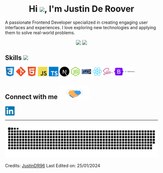 <h1 align="center"><b>Hi <img src="https://media.giphy.com/media/hvRJCLFzcasrR4ia7z/giphy.gif" width="35">, I'm Justin De Roover </b></h1>
<p align="left">A passionate Frontend Developer specialized in creating engaging user interfaces and experiences. I love exploring new technologies and applying them to solve real-world problems.</p>

<div align="center">
  <img align="center" src="https://github-readme-stats.vercel.app/api/top-langs/?username=JustinDR96&layout=compact&theme=github_dark&langs_count=10&exclude_repo=kasweb">
  <img align="center" src="https://github-readme-stats.vercel.app/api?username=JustinDR96&count_private=true&show_icons=trueline_height=21&theme=github_dark">
</div>

## <h2> Skills <img src = "https://media2.giphy.com/media/QssGEmpkyEOhBCb7e1/giphy.gif?cid=ecf05e47a0n3gi1bfqntqmob8g9aid1oyj2wr3ds3mg700bl&rid=giphy.gif" width = 32px> </h2>

<div>
<img width = '32px' align= 'center' src="/svg/devicons/css3-original.svg"/>
<img width = '32px' align= 'center' src="/svg/devicons/git-original.svg"/>
<img width = '32px' align= 'center' src="/svg/devicons/html5-original.svg"/>
<img width = '32px' align= 'center' src="/svg/devicons/javascript-original.svg"/>
<img width = '32px' align= 'center' src="/svg/devicons/typescript-original.svg"/>
<img width = '32px' align= 'center' src="/svg/devicons/nextjs-original.svg"/>
<img width = '32px' align= 'center' src="/svg/devicons/nodejs-original.svg"/>
<img width = '32px' align= 'center' src="/svg/devicons/php-original.svg"/>
<img width = '32px' align= 'center' src="/svg/devicons/react-original.svg"/>
<img width = '32px' align= 'center' src="/svg/devicons/sass-original.svg"/>
<img width = '32px' align= 'center' src="/svg/devicons/bootstrap-original.svg"/>
<img width = '32px' align= 'center' src="/svg/devicons/tailwindcss-original-wordmark.svg"/>
</div>

## <h2> Connect with me <img src='/images/handshake.gif' width="100px"></h2>

<a href = 'https://www.linkedin.com/in/de-roover-justin-4791a1265/'> <img width = '32px' align= 'center' src="/svg/socialicons/linkedin-original.svg"/></a>

---

<div align="center">
  <a href="https://github.com/JustinDR96">
  <img  src="/svg/github-user-contribution-light.svg"
       alt="snake" /></a>
</div>

Credits: [JustinDR96](https://github.com/JustinDR96)
Last Edited on: 25/01/2024
